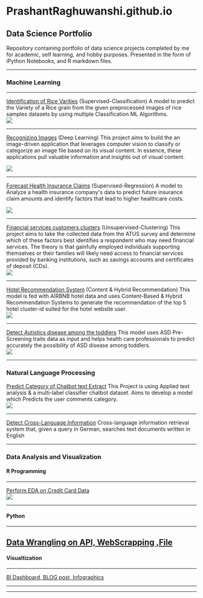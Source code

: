 # PrashantRaghuwanshi.github.io
## Data Science Portfolio
Repository containing portfolio of data science projects completed by me for academic, self learning, and hobby purposes. Presented in the form of iPython Notebooks, and R markdown files.

---

### Machine Learning 
---

[Identification of Rice Varities](https://github.com/PrashantRaghuwanshi90/Data_Science_Portfolio/blob/4110a9c2b3b71c0a27b881f2209edccb73f7e586/Identification%20of%20Rice%20Varities/IdentificationOfriceVarities_Classification_Notebook_Prashant_Raghuwanshi.ipynb)
(Supervised-Classification)
A model to predict the Variety of a Rice grain from the given preprocessed images of rice samples datasets by using multiple Classification ML Algorithms.
<br><img src="portfolio_html/images/classification_problem.jpg?raw=true"/>

---

[Recognizing Images](https://github.com/PrashantRaghuwanshi90/Data_Science_Portfolio/blob/main/Recognizing%20Images%20-Deep%20Learning/Recignizing_image_ml_code.ipynb)
(Deep Learning)
This project aims to build the an image-driven application that leverages computer vision to classify or categorize an image file based on its visual content. 
In essence, these applications pull valuable information and insights out of visual content.

<img src="portfolio_html/images/busimage.png?raw=true"/>

-----

[Forecast Health Insurance Claims](https://github.com/PrashantRaghuwanshi90/Data_Science_Portfolio/blob/main/Forecast%20Health%20Insurance%20Claims/Forecast%20Health%20Insurance%20Claims%20(Regression).ipynb)
(Supervised-Regression)
A model to Analyze a health insurance company's data to predict future insurance claim amounts and identify factors that lead to higher healthcare costs.

<img src="portfolio_html/images/claim.png?raw=true"/>

----

[Financial services customers clusters](https://github.com/PrashantRaghuwanshi90/Data_Science_Portfolio/blob/6a39cdf3c8c782b693fd454f19eeda982c6341c7/Financial%20Services%20Marketing%20Clusters/financial_services_marketing_clusters_notebook.ipynb)
(Unsupervised-Clustering)
This project aims to take the collected data from the ATUS survey and determine which of these factors best identifies a respondent who may need financial services. The theory is that gainfully employed individuals supporting themselves or their families will likely need access to financial services provided by banking institutions, such as savings accounts and certificates of deposit (CDs).
<br><img src="portfolio_html/images/Unsupervise_clustring.png?raw=true"/>

---

[Hotel Recommendation System](https://github.com/PrashantRaghuwanshi90/Data_Science_Portfolio/blob/f0e4efd7e085e5846c6bc30e8aa2181222856cc3/Hotel%20Recommendation%20System/Hotel_Recommendation_System.ipynb)
(Content & Hybrid Recommendation)
This model is fed with AIRBNB hotel data and uses Content-Based & Hybrid Recommendation Systems to generate the recommendation of the top 5 hotel cluster-id suited for the hotel website user.
<br><img src="portfolio_html/images/content_rec.png?raw=true"/>

----
[Detect Autistics disease among the toddlers](https://github.com/PrashantRaghuwanshi90/Data_Science_Portfolio/blob/7e491a84f3e05479cf95cbe72a5d5eb9fb8ea566/Detect%20Autistics%20disease%20among%20the%20toddlers/Detect%20Autistics%20disease%20among%20the%20toddlers_Project_Code%20.ipynb)
This model uses ASD Pre-Screening traits data as input and helps health care professionals to predict accurately the possibility of ASD disease among toddlers.
<br><img src="portfolio_html/images/toddler_ruc.png?raw=true"/>

---

### Natural Language Processing

[Predict Category of Chatbot text Extract](https://github.com/PrashantRaghuwanshi90/Data_Science_Portfolio/blob/f05e187de9e761cbf4baa4bec23643f78a8b17cf/Predict%20Chatbot%20text%20Category/Predict%20Chatbot%20text%20Category_Jupyter_code.ipynb)
This Project is using Applied text analysis & a multi-label classifier chatbot dataset. Aims to develop a model which Predicts the user comments category.
<br><img src="portfolio_html/images/nlp_proj1.png?raw=true"/>

---
[Detect Cross-Language Information](https://github.com/PrashantRaghuwanshi90/Data_Science_Portfolio/blob/6115e3086d503bab2894aafee9109c2061d84b50/Detect%20Cross%20Language%20Information/Detect%20Cross%20Language%20Information.ipynb)
Cross-language information retrieval system that, given a query in German, searches text documents written in English

---
### Data Analysis and Visualization

#### R Programming
---
[Perform EDA on Credit Card Data](https://github.com/PrashantRaghuwanshi90/Data_Science_Portfolio/blob/ac754a24e6fa50b495960ddbbfa557f8391a03d8/Data%20Analysis%20and%20Visualisation/R_Programming/Perform%20EDA%20on%20Credit%20Card%20Data.Rmd)
<br><img src="portfolio_html/images/eda_r1.png?raw=true"/>

---

#### Python
---
[Data Wrangling on API, WebScrapping ,File](https://github.com/PrashantRaghuwanshi90/Data_Science_Portfolio/blob/07beda166f43972373bd3ed7af78a743b7528140/Data%20Analysis%20and%20Visualisation/Python/DataWrangling_withpython_API_WEBSCRAPING_FILE.ipynb)
---
#### Visualtization
---
[BI Dashboard, BLOG post, Infographics](https://github.com/PrashantRaghuwanshi90/Data_Science_Portfolio/blob/907f25bd2f51043cac8c6bb35178544167f34b4f/Data%20Analysis%20and%20Visualisation/Visualization/Airline_BlogPost.pdf)

---




---
